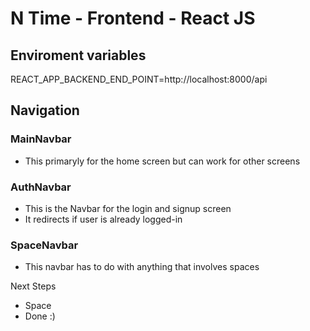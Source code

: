 # N Time - Frontend - React JS

## Enviroment variables
REACT_APP_BACKEND_END_POINT=http://localhost:8000/api

## Navigation

### MainNavbar
- This primaryly for the home screen but can work for other screens

### AuthNavbar
- This is the Navbar for the login and signup screen 
- It redirects if user is already logged-in

### SpaceNavbar
- This navbar has to do with anything that involves spaces

Next Steps
- Space
- Done :)